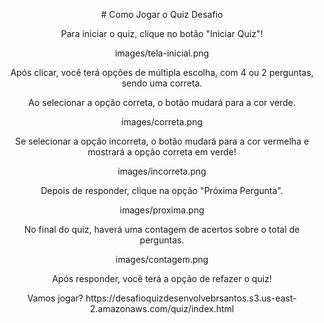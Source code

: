 <p align="center">
  # Como Jogar o Quiz Desafio
</p>

<p align="center">
  Para iniciar o quiz, clique no botão "Iniciar Quiz"! 
</p>

<p align="center">
  images/tela-inicial.png
</p>

<p align="center">
  Após clicar, você terá opções de múltipla escolha, com 4 ou 2 perguntas, sendo uma correta. 
</p>

<p align="center">
  Ao selecionar a opção correta, o botão mudará para a cor verde. 
</p>

<p align="center">
  images/correta.png
</p>

<p align="center">
  Se selecionar a opção incorreta, o botão mudará para a cor vermelha e mostrará a opção correta em verde! 
</p>

<p align="center">
  images/incorreta.png
</p>

<p align="center">
  Depois de responder, clique na opção "Próxima Pergunta". 
</p>

<p align="center">
  images/proxima.png
</p>

<p align="center">
  No final do quiz, haverá uma contagem de acertos sobre o total de perguntas. 
</p>

<p align="center">
  images/contagem.png
</p>

<p align="center">
  Após responder, você terá a opção de refazer o quiz! 
</p>

<p align="center">


</p>

<p align="center">
Vamos jogar? 
https://desafioquizdesenvolvebrsantos.s3.us-east-2.amazonaws.com/quiz/index.html
</p>